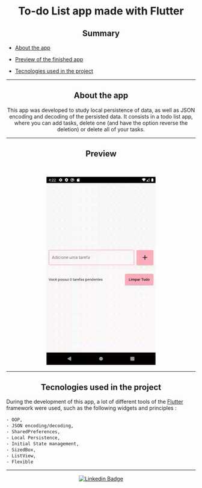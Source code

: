 
   <h1 align="center">To-do List app made with Flutter</h1>

   <h2 align="center">Summary</h2>

   <p>
   
- [About the app ](#about-the-app-)

- [Preview of the finished app](#preview-)

- [Tecnologies used in the project](#tecnologies-used-in-the-project-)

---

   <h2 align="center">About the app </h2>
   
   <p align="center">
    This app was developed to study local persistence of data, as well as JSON encoding and decoding of the persisted data. It consists in a todo list app, where you can add tasks, delete one (and have the option reverse the deletion) or delete all of your tasks.

   </p>

---

   <h2 align="center">Preview </h2><br>

   <p align="center" >
   <img width="290px" height="500px" src="assets/demo/demo.gif">
   </p>

---

   <h2 align="center">Tecnologies used in the project </h2>
<p>
   During the development of this app, a lot of different tools of the <a href="https://flutter.dev/">Flutter</a> framework were used, such as the following widgets and principles :<br>
   
    - OOP,
    - JSON encoding/decoding,
    - SharedPreferences,
    - Local Persistence,
    - Initial State management,
    - SizedBox,
    - ListView,
    - Flexible
</p>


---

<div align="center">

   [![Linkedin Badge](https://img.shields.io/badge/-Luan%20Silva-292929?style=flat-square&logo=Linkedin&logoColor=white&link=https://www.linkedin.com/in/luan-silva-99b872213/)](https://www.linkedin.com/in/luan-silva-99b872213/)
  
</div>